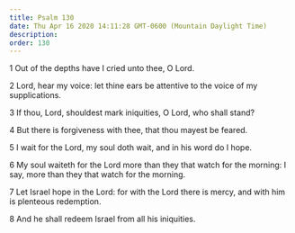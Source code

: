 ```yaml
---
title: Psalm 130
date: Thu Apr 16 2020 14:11:28 GMT-0600 (Mountain Daylight Time)
description: 
order: 130
---
```


<p>1 Out of the depths have I cried unto thee, O Lord.</p>
<p>
  2 Lord, hear my voice: let thine ears be attentive to the voice of my
  supplications.
</p>
<p>3 If thou, Lord, shouldest mark iniquities, O Lord, who shall stand?</p>
<p>4 But there is forgiveness with thee, that thou mayest be feared.</p>
<p>5 I wait for the Lord, my soul doth wait, and in his word do I hope.</p>
<p>
  6 My soul waiteth for the Lord more than they that watch for the morning: I
  say, more than they that watch for the morning.
</p>
<p>
  7 Let Israel hope in the Lord: for with the Lord there is mercy, and with him
  is plenteous redemption.
</p>
<p>8 And he shall redeem Israel from all his iniquities.</p>
